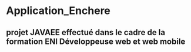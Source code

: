 # Application_Enchere
## projet JAVAEE effectué dans le cadre de la formation ENI Développeuse web et web mobile
